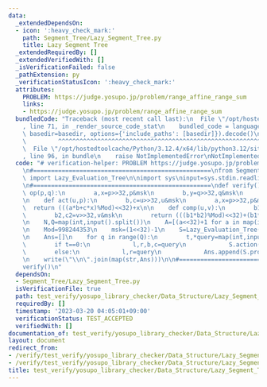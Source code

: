 ```yaml
---
data:
  _extendedDependsOn:
  - icon: ':heavy_check_mark:'
    path: Segment_Tree/Lazy_Segment_Tree.py
    title: Lazy Segment Tree
  _extendedRequiredBy: []
  _extendedVerifiedWith: []
  _isVerificationFailed: false
  _pathExtension: py
  _verificationStatusIcon: ':heavy_check_mark:'
  attributes:
    PROBLEM: https://judge.yosupo.jp/problem/range_affine_range_sum
    links:
    - https://judge.yosupo.jp/problem/range_affine_range_sum
  bundledCode: "Traceback (most recent call last):\n  File \"/opt/hostedtoolcache/Python/3.12.4/x64/lib/python3.12/site-packages/onlinejudge_verify/documentation/build.py\"\
    , line 71, in _render_source_code_stat\n    bundled_code = language.bundle(stat.path,\
    \ basedir=basedir, options={'include_paths': [basedir]}).decode()\n          \
    \         ^^^^^^^^^^^^^^^^^^^^^^^^^^^^^^^^^^^^^^^^^^^^^^^^^^^^^^^^^^^^^^^^^^^^^^^^^^^^^^^^^\n\
    \  File \"/opt/hostedtoolcache/Python/3.12.4/x64/lib/python3.12/site-packages/onlinejudge_verify/languages/python.py\"\
    , line 96, in bundle\n    raise NotImplementedError\nNotImplementedError\n"
  code: "# verification-helper: PROBLEM https://judge.yosupo.jp/problem/range_affine_range_sum\n\
    \n#==================================================\nfrom Segment_Tree.Lazy_Segment_Tree\
    \ import Lazy_Evaluation_Tree\n\nimport sys\ninput=sys.stdin.readline\nwrite=sys.stdout.write\n\
    \n#==================================================\ndef verify():\n    def\
    \ op(p,q):\n        a,x=p>>32,p&msk\n        b,y=q>>32,q&msk\n        return ((a+b)%Mod<<32)+(x+y)\n\
    \n    def act(u,p):\n        b,c=u>>32,u&msk\n        a,x=p>>32,p&msk\n      \
    \  return (((a*b+c*x)%Mod)<<32)+x\n\n    def comp(u,v):\n        b1,c1=u>>32,u&msk\n\
    \        b2,c2=v>>32,v&msk\n        return (((b1*b2)%Mod)<<32)+(b1*c2+c1)%Mod\n\
    \n    N,Q=map(int,input().split())\n    A=[(a<<32)+1 for a in map(int,input().split())]\n\
    \n    Mod=998244353\n    msk=(1<<32)-1\n    S=Lazy_Evaluation_Tree(A,op,0,act,comp,1<<32)\n\
    \n    Ans=[]\n    for q in range(Q):\n        t,*query=map(int,input().split())\n\
    \        if t==0:\n            l,r,b,c=query\n            S.action(l,r-1,(b<<32)+c)\n\
    \        else:\n            l,r=query\n            Ans.append(S.product(l,r-1)>>32)\n\
    \n    write(\"\\n\".join(map(str,Ans)))\n\n#==================================================\n\
    verify()\n"
  dependsOn:
  - Segment_Tree/Lazy_Segment_Tree.py
  isVerificationFile: true
  path: test_verify/yosupo_library_checker/Data_Structure/Lazy_Segment_Tree.test.py
  requiredBy: []
  timestamp: '2023-03-20 04:05:01+09:00'
  verificationStatus: TEST_ACCEPTED
  verifiedWith: []
documentation_of: test_verify/yosupo_library_checker/Data_Structure/Lazy_Segment_Tree.test.py
layout: document
redirect_from:
- /verify/test_verify/yosupo_library_checker/Data_Structure/Lazy_Segment_Tree.test.py
- /verify/test_verify/yosupo_library_checker/Data_Structure/Lazy_Segment_Tree.test.py.html
title: test_verify/yosupo_library_checker/Data_Structure/Lazy_Segment_Tree.test.py
---
```

